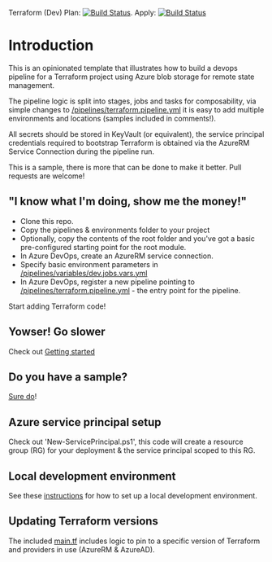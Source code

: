 Terraform (Dev) Plan: [![Build Status](https://dev.azure.com/kewalaka/Terraform-CICD-YAMLTemplates/_apis/build/status/Terraform-CICD-YAMLTemplates?branchName=main&stageName=Terraform%20Plan%20(auea%20-%20dev))](https://dev.azure.com/kewalaka/Terraform-CICD-YAMLTemplates/_build/latest?definitionId=5&branchName=main). Apply: [![Build Status](https://dev.azure.com/kewalaka/Terraform-CICD-YAMLTemplates/_apis/build/status/Terraform-CICD-YAMLTemplates?branchName=main&stageName=Terraform%20Apply%20(auea%20-%20dev))](https://dev.azure.com/kewalaka/Terraform-CICD-YAMLTemplates/_build/latest?definitionId=5&branchName=main)

# Introduction 

This is an opinionated template that illustrates how to build a devops pipeline for a Terraform project using Azure blob storage for remote state management.

The pipeline logic is split into stages, jobs and tasks for composability, via simple changes to [/pipelines/terraform.pipeline.yml](/pipelines/terraform.pipeline.yml) it is easy to add multiple environments and locations (samples included in comments!).

All secrets should be stored in KeyVault (or equivalent), the service principal credentials required to bootstrap Terraform is obtained via the AzureRM Service Connection during the pipeline run.  

This is a sample, there is more that can be done to make it better.  Pull requests are welcome!

## "I know what I'm doing, show me the money!"

* Clone this repo.
* Copy the pipelines & environments folder to your project
* Optionally, copy the contents of the root folder and you've got a basic pre-configured starting point for the root module.
* In Azure DevOps, create an AzureRM service connection.
* Specify basic environment parameters in [/pipelines/variables/dev.jobs.vars.yml](/pipelines/variables/dev.jobs.vars.yml)
* In Azure DevOps, register a new pipeline pointing to [/pipelines/terraform.pipeline.yml](/pipelines/terraform.pipeline.yml) - the entry point for the pipeline.

Start adding Terraform code!

## Yowser!  Go slower

Check out [Getting started](/docs/Getting%20started.md)

## Do you have a sample?

[Sure do](https://dev.azure.com/kewalaka/tfSample-KeyVaultRBAC)!

## Azure service principal setup

Check out 'New-ServicePrincipal.ps1', this code will create a resource group (RG) for your deployment & the service principal scoped to this RG.

## Local development environment

See these [instructions](/docs/Setup%20a%20local%20dev%20environment.md) for how to set up a local development environment.

## Updating Terraform versions

The included [main.tf](main.tf) includes logic to pin to a specific version of Terraform and providers in use (AzureRM & AzureAD).